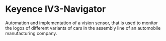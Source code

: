 # Keyence IV3-Navigator
Automation and implementation of a vision sensor, that is used to monitor the logos of different variants of cars in the assembly line of an automobile manufacturing company.
